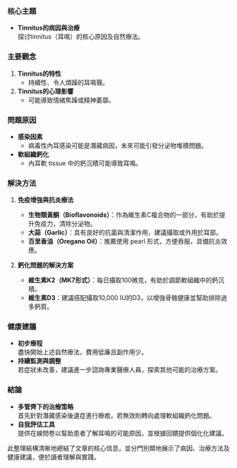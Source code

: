 ### 核心主題
- **Tinnitus的病因與治療**  
  探讨tinnitus（耳鳴）的核心原因及自然療法。

### 主要觀念
1. **Tinnitus的特性**  
   - 持續性、令人煩躁的耳鳴聲。
2. **Tinnitus的心理影響**  
   - 可能導致情緒焦躁或精神萎靡。

### 問題原因
- **感染因素**  
  - 病毒性內耳感染可能是潛藏病因，未來可能引發分泌物堆積問題。
- **軟組織鈣化**  
  - 內耳軟 tissue 中的鈣沉積可能導致耳鳴。

### 解決方法
1. **免疫增強與抗炎療法**  
   - **生物類黃酮（Bioflavonoids）**：作為維生素C複合物的一部分，有助於提升免疫力，清除分泌物。
   - **大蒜（Garlic）**：具有良好的抗菌與清潔作用，建議攝取或外用於耳部。
   - **百里香油（Oregano Oil）**：推薦使用 pearl 形式，方便吞服，具備抗炎效應。

2. **鈣化問題的解決方案**  
   - **維生素K2（MK7形式）**：每日攝取100微克，有助於調節軟組織中的鈣沉積。
   - **維生素D3**：建議搭配攝取10,000 IU的D3，以增強骨骼健康並幫助排除過多鈣質。

### 健康建議
- **初步療程**  
  盡快開始上述自然療法，費用低廉且副作用少。
- **持續監測與調整**  
  若症狀未改善，建議進一步諮詢專業醫療人員，探索其他可能的治療方案。

### 結論
- **多管齊下的治療策略**  
  首先針對潛藏感染後遺症進行療癒，若無效則轉向處理軟組織鈣化問題。
- **自我評估工具**  
  提供在線問卷以幫助患者了解耳鳴的可能原因，並根據回饋提供個化化建議。

此整理結構清晰地總結了文章的核心信息，並分門別類地展示了病因、治療方法及健康建議，便於讀者理解與實踐。